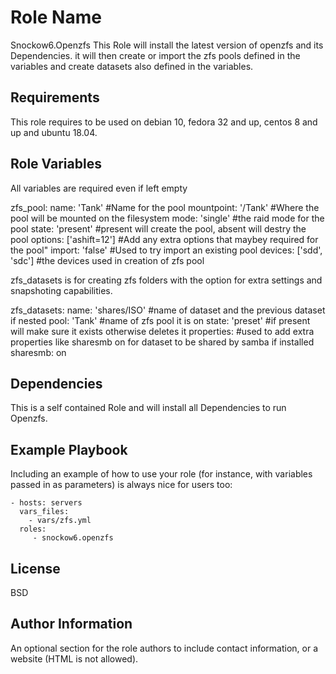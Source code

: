 Role Name
=========
Snockow6.Openzfs
This Role will install the latest version of openzfs and its Dependencies. it will then create or import the zfs pools defined in the variables and create datasets also defined in the variables.


Requirements
------------

This role requires to be used on debian 10, fedora 32 and up, centos 8 and up and ubuntu 18.04.


Role Variables
--------------
All variables are required even if left empty

zfs_pool:
  name: 'Tank' #Name for the pool
  mountpoint: '/Tank' #Where the pool will be mounted on the filesystem
  mode: 'single'  #the raid mode for the pool
  state: 'present' #present will create the pool, absent will destry the pool
  options: ['ashift=12'] #Add any extra options that maybey required for the pool"
  import: 'false' #Used to try import an existing pool
  devices: ['sdd', 'sdc'] #the devices used in creation of zfs pool

zfs_datasets is for creating zfs folders with the option for extra settings and snapshoting capabilities.

zfs_datasets:
  name: 'shares/ISO' #name of dataset and the previous dataset if nested
  pool: 'Tank' #name of zfs pool it is on
  state: 'preset' #if present will make sure it exists otherwise deletes it
  properties: #used to add extra properties like sharesmb on for dataset to be shared by samba if installed
    sharesmb: on

Dependencies
------------

This is a self contained Role and will install all Dependencies to run Openzfs.

Example Playbook
----------------

Including an example of how to use your role (for instance, with variables passed in as parameters) is always nice for users too:

    - hosts: servers
      vars_files:
        - vars/zfs.yml
      roles:
         - snockow6.openzfs

License
-------

BSD

Author Information
------------------

An optional section for the role authors to include contact information, or a website (HTML is not allowed).
